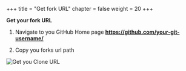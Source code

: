 +++
title = "Get fork URL"
chapter = false
weight = 20
+++

**Get your fork URL**

1. Navigate to you GitHub Home page **https://github.com/your-git-username/**

2. Copy you forks url path

![Get you Clone URL](/images/copy-web-url.png)

